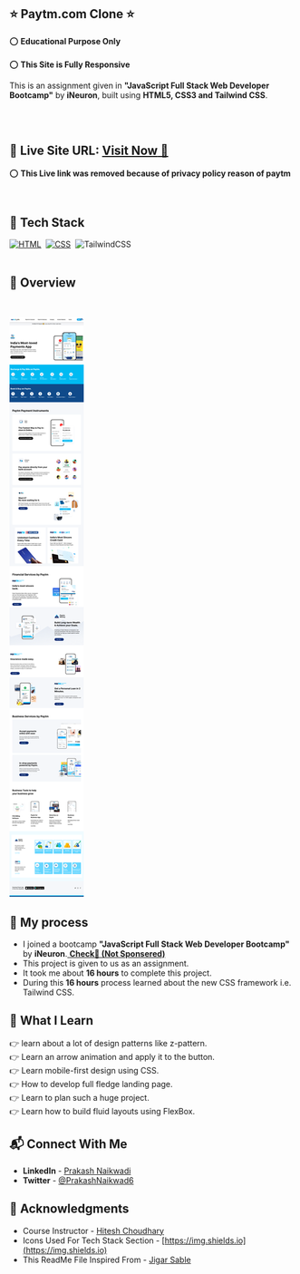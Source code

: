 ## ⭐ Paytm.com Clone ⭐


⭕ **Educational Purpose Only**  
<br>
⭕ **This Site is Fully Responsive**

This is an assignment given in **"JavaScript Full Stack Web Developer Bootcamp"** by **iNeuron**, built using **HTML5, CSS3 and Tailwind CSS**.

<br>
<br>



## 📌 **Live Site URL:** <a href="https://github.com/prakash-naikwadi/paytm-clone">**Visit Now** 🚀</a>
⭕ **This Live link was removed because of privacy policy reason of paytm**

<br>

## 📌 Tech Stack

[![HTML](https://img.shields.io/badge/html5%20-%23E34F26.svg?&style=for-the-badge&logo=html5&logoColor=white)](https://github.com/prakash-naikwadi)&nbsp;
[![CSS](https://img.shields.io/badge/css3%20-%231572B6.svg?&style=for-the-badge&logo=css3&logoColor=white)](https://github.com/prakash-naikwadi)&nbsp;
<img alt="TailwindCSS" src="https://img.shields.io/badge/Tailwind_CSS-38B2AC?style=for-the-badge&logo=tailwind-css&logoColor=white"/>&nbsp;
<br>
<br>

## 📌 Overview

<br>

![Screenshot](./images/screenshot.png?raw=true "Template Screenshot")

## 📌 My process

- I joined a bootcamp **"JavaScript Full Stack Web Developer Bootcamp"** by **iNeuron**.<a href="https://ineuron.ai/"> **Check🚀 (Not Sponsered)**</a>
- This project is given to us as an assignment.
- It took me about **16 hours** to complete this project.
- During this **16 hours** process learned about the new CSS framework i.e. Tailwind CSS.

## 📌 What I Learn

👉 learn about a lot of design patterns like z-pattern.  
👉 Learn an arrow animation and apply it to the button.  
👉 Learn mobile-first design using CSS.  
👉 How to develop full fledge landing page.  
👉 Learn to plan such a huge project.  
👉 Learn how to build fluid layouts using FlexBox.

## 📬 Connect With Me

- **LinkedIn** - [Prakash Naikwadi](https://www.linkedin.com/in/prakash-naikwadi/)
- **Twitter** - [@PrakashNaikwad6](https://www.twitter.com/PrakashNaikwad6)

## 📌 Acknowledgments

- Course Instructor - [Hitesh Choudhary](https://github.com/hiteshchoudhary)
- Icons Used For Tech Stack Section - [https://img.shields.io](https://img.shields.io)
- This ReadMe File Inspired From - [Jigar Sable](https://github.com/jigar-sable)
